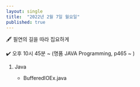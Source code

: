 ```yaml
---
layout: single
title:  "2022년 2월 7일 월요일"
published: true
---
```


🖋️ 필연의 길을 따라 집요하게

✔️ 오후 10시 45분 ~ (명품 JAVA Programming, p465 ~ )



1. Java

   - BufferedIOEx.java
